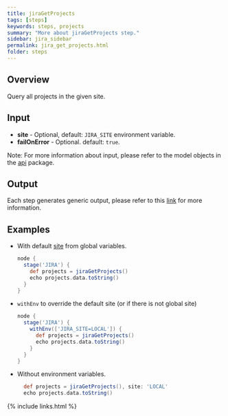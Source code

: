 ```yaml
---
title: jiraGetProjects
tags: [steps]
keywords: steps, projects
summary: "More about jiraGetProjects step."
sidebar: jira_sidebar
permalink: jira_get_projects.html
folder: steps
---
```


## Overview

Query all projects in the given site.

## Input

* **site** - Optional, default: `JIRA_SITE` environment variable.
* **failOnError** - Optional. default: `true`.

Note: For more information about input, please refer to the model objects in the [api](https://github.com/jenkinsci/jira-steps-plugin/tree/master/src/main/java/org/thoughtslive/jenkins/plugins/jira/api) package.

## Output

Each step generates generic output, please refer to this [link](config.html#common-response--error-handling) for more information.

## Examples

* With default [site](config#environment-variables) from global variables.

  ```groovy
  node {
    stage('JIRA') {
      def projects = jiraGetProjects()
      echo projects.data.toString()
    }
  }
  ```
* `withEnv` to override the default site (or if there is not global site)

  ```groovy
  node {
    stage('JIRA') {
      withEnv(['JIRA_SITE=LOCAL']) {
        def projects = jiraGetProjects()
        echo projects.data.toString()
      }
    }
  }
  ```
* Without environment variables.

  ```groovy
    def projects = jiraGetProjects(), site: 'LOCAL'
    echo projects.data.toString()
  ```

{% include links.html %}
